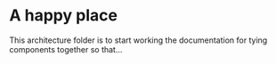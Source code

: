 # A happy place

This architecture folder is to start working the documentation for tying components together so that...
